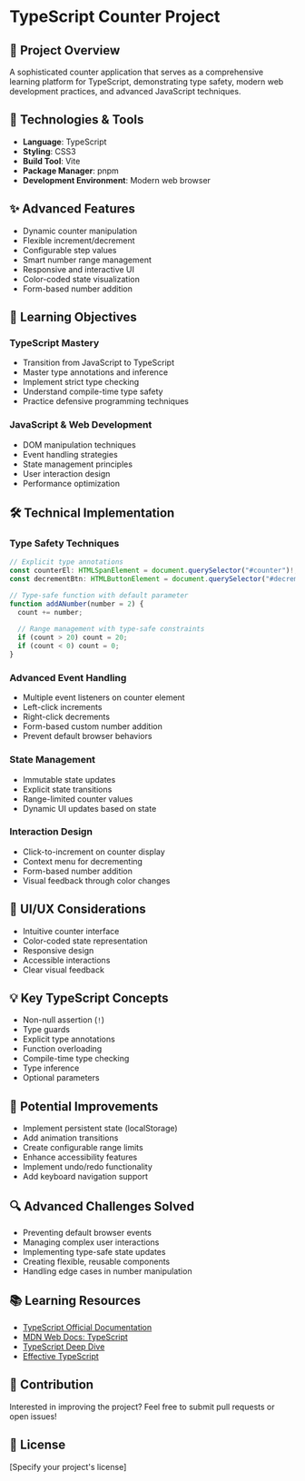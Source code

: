 # TypeScript Counter Project

## 🔢 Project Overview
A sophisticated counter application that serves as a comprehensive learning platform for TypeScript, demonstrating type safety, modern web development practices, and advanced JavaScript techniques.

## 🚀 Technologies & Tools
- **Language**: TypeScript
- **Styling**: CSS3
- **Build Tool**: Vite
- **Package Manager**: pnpm
- **Development Environment**: Modern web browser

## ✨ Advanced Features
- Dynamic counter manipulation
- Flexible increment/decrement
- Configurable step values
- Smart number range management
- Responsive and interactive UI
- Color-coded state visualization
- Form-based number addition

## 🧠 Learning Objectives
### TypeScript Mastery
- Transition from JavaScript to TypeScript
- Master type annotations and inference
- Implement strict type checking
- Understand compile-time type safety
- Practice defensive programming techniques

### JavaScript & Web Development
- DOM manipulation techniques
- Event handling strategies
- State management principles
- User interaction design
- Performance optimization

## 🛠 Technical Implementation

### Type Safety Techniques
```typescript
// Explicit type annotations
const counterEl: HTMLSpanElement = document.querySelector("#counter")!;
const decrementBtn: HTMLButtonElement = document.querySelector("#decrement-btn")!;

// Type-safe function with default parameter
function addANumber(number = 2) {
  count += number;
  
  // Range management with type-safe constraints
  if (count > 20) count = 20;
  if (count < 0) count = 0;
}
```

### Advanced Event Handling
- Multiple event listeners on counter element
- Left-click increments
- Right-click decrements
- Form-based custom number addition
- Prevent default browser behaviors

### State Management
- Immutable state updates
- Explicit state transitions
- Range-limited counter values
- Dynamic UI updates based on state

### Interaction Design
- Click-to-increment on counter display
- Context menu for decrementing
- Form-based number addition
- Visual feedback through color changes

## 🎨 UI/UX Considerations
- Intuitive counter interface
- Color-coded state representation
- Responsive design
- Accessible interactions
- Clear visual feedback

## 💡 Key TypeScript Concepts
- Non-null assertion (`!`)
- Type guards
- Explicit type annotations
- Function overloading
- Compile-time type checking
- Type inference
- Optional parameters

## 🚧 Potential Improvements
- Implement persistent state (localStorage)
- Add animation transitions
- Create configurable range limits
- Enhance accessibility features
- Implement undo/redo functionality
- Add keyboard navigation support

## 🔍 Advanced Challenges Solved
- Preventing default browser events
- Managing complex user interactions
- Implementing type-safe state updates
- Creating flexible, reusable components
- Handling edge cases in number manipulation

## 📚 Learning Resources
- [TypeScript Official Documentation](https://www.typescriptlang.org/docs/)
- [MDN Web Docs: TypeScript](https://developer.mozilla.org/en-US/docs/Web/TypeScript)
- [TypeScript Deep Dive](https://basarat.gitbook.io/typescript/)
- [Effective TypeScript](https://www.oreilly.com/library/view/effective-typescript/9781492053736/)

## 🤝 Contribution
Interested in improving the project? Feel free to submit pull requests or open issues!

## 📄 License
[Specify your project's license]
